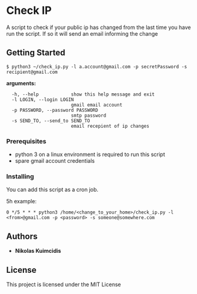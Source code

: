 # Check IP

A script to check if your public ip has changed from the last time you have run the script. If so it will send an email informing the change

## Getting Started

```
$ python3 ~/check_ip.py -l a.account@gmail.com -p secretPassword -s recipient@gmail.com
```

**arguments:**
```
  -h, --help            show this help message and exit
  -l LOGIN, --login LOGIN
                        gmail email account
  -p PASSWORD, --password PASSWORD
                        smtp password
  -s SEND_TO, --send_to SEND_TO
                        email recepient of ip changes
```

### Prerequisites

* python 3 on a linux environment is required to run this script
* spare gmail account credentials

### Installing

You can add this script as a cron job.

5h example:

```
0 */5 * * * python3 /home/<change_to_your_home>/check_ip.py -l <from>@gmail.com -p <password> -s someone@somewhere.com 
```

## Authors

* **Nikolas Kuimcidis**

## License

This project is licensed under the MIT License
